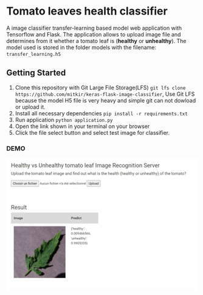 # Tomato leaves health classifier
A  image classifier transfer-learning based model web application with Tensorflow and Flask. The application allows to upload image file and determines from it whether a tomato leaf is (<b>healthy</b> or <b>unhealthy</b>).
The model used is stored in the folder models with the filename: `transfer_learning.h5`


## Getting Started
1. Clone this repository with Git Large File Storage(LFS) `git lfs clone https://github.com/mitkir/keras-flask-image-classifier`, Use Git LFS because the model H5 file is very heavy and simple git can not dowload or upload it.
2. Install all necessary dependencies `pip install -r requirements.txt`
3. Run application `python application.py`
4. Open the link shown in your terminal on your browser
5. Click the file select button and select test image for classifier.



### DEMO
![Screenshot](demo.png)